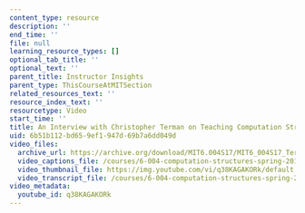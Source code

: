 ```yaml
---
content_type: resource
description: ''
end_time: ''
file: null
learning_resource_types: []
optional_tab_title: ''
optional_text: ''
parent_title: Instructor Insights
parent_type: ThisCourseAtMITSection
related_resources_text: ''
resource_index_text: ''
resourcetype: Video
start_time: ''
title: An Interview with Christopher Terman on Teaching Computation Structures
uid: 6b51b112-bd65-9ef1-947d-69b7a6dd049d
video_files:
  archive_url: https://archive.org/download/MIT6.004S17/MIT6_004S17_Terman_Interview_300k.mp4
  video_captions_file: /courses/6-004-computation-structures-spring-2017/c97be4ac6bde5e2180ca7e4fd6b5c47a_q38KAGAKORk.vtt
  video_thumbnail_file: https://img.youtube.com/vi/q38KAGAKORk/default.jpg
  video_transcript_file: /courses/6-004-computation-structures-spring-2017/014f250c8c6dbf7fe141cf84f65b3a41_q38KAGAKORk.pdf
video_metadata:
  youtube_id: q38KAGAKORk
---
```

